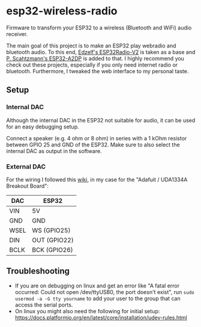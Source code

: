 # esp32-wireless-radio
Firmware to transform your ESP32 to a wireless (Bluetooth and WiFi) audio receiver. 

The main goal of this project is to make an ESP32 play webradio and bluetooth audio. To this end, [Edzelf's ESP32Radio-V2](https://github.com/Edzelf/ESP32Radio-V2) is taken as a base and [P. Scahtzmann's ESP32-A2DP](https://github.com/pschatzmann/ESP32-A2DP) is added to that. I highly recommend you check out these projects, especially if you only need internet radio or bluetooth.
Furthermore, I tweaked the web interface to my personal taste. 

## Setup
### Internal DAC
Although the internal DAC in the ESP32 not suitable for audio, it can be used for an easy debugging setup.

Connect a speaker (e.g. 4 ohm or 8 ohm) in series with a 1 kOhm resistor between GPIO 25 and GND of the ESP32. Make sure to also select the internal DAC as output in the software.

### External DAC
For the wiring I followed this [wiki](https://github.com/pschatzmann/ESP32-A2DP/wiki/External-DAC), in my case for the "Adafuit / UDA1334A Breakout Board":

| DAC |	ESP32       |
|-----|-------------|
| VIN |	5V          |
| GND |	GND         |
| WSEL| WS (GPIO25) |
| DIN |	OUT (GPIO22)|
| BCLK| BCK (GPIO26)|

## Troubleshooting
- If you are on debugging on linux and get an error like "A fatal error occurred: Could not open /dev/ttyUSB0, the port doesn't exist", run `sudo usermod -a -G tty yourname` to add your user to the group that can access the serial ports. 
- On linux you might also need the following for initial setup: https://docs.platformio.org/en/latest/core/installation/udev-rules.html